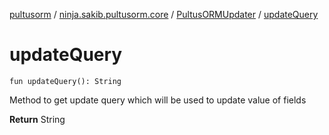 [pultusorm](../../index.md) / [ninja.sakib.pultusorm.core](../index.md) / [PultusORMUpdater](index.md) / [updateQuery](.)

# updateQuery

`fun updateQuery(): String`

Method to get update query
which will be used to
update value of fields

**Return**
String

